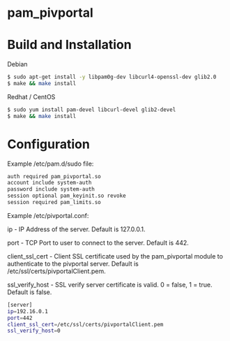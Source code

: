 pam_pivportal
==================

Build and Installation
====

Debian

```bash
$ sudo apt-get install -y libpam0g-dev libcurl4-openssl-dev glib2.0
$ make && make install
```

Redhat / CentOS

```bash
$ sudo yum install pam-devel libcurl-devel glib2-devel
$ make && make install
```

Configuration
====

Example /etc/pam.d/sudo file:

```bash
auth required pam_pivportal.so
account include system-auth
password include system-auth
session optional pam_keyinit.so revoke
session required pam_limits.so
```

Example /etc/pivportal.conf:

ip - IP Address of the server. Default is 127.0.0.1.

port - TCP Port to user to connect to the server. Default is 442.

client_ssl_cert - Client SSL certificate used by the pam_pivportal module to authenticate to the pivportal server. Default is /etc/ssl/certs/pivportalClient.pem.

ssl_verify_host - SSL verify server certificate is valid. 0 = false, 1 = true. Default is false.

```bash
[server]
ip=192.16.0.1
port=442
client_ssl_cert=/etc/ssl/certs/pivportalClient.pem
ssl_verify_host=0
```